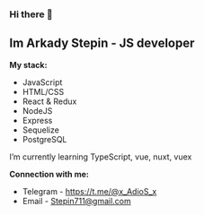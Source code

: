### Hi there 👋

## Im Arkady Stepin - JS developer

**My stack:**
* JavaScript
* HTML/CSS
* React & Redux
* NodeJS
* Express
* Sequelize
* PostgreSQL

 I’m currently learning TypeScript, vue, nuxt, vuex

**Connection with me:**

* Telegram - https://t.me/@x_AdioS_x
* Email - Stepin711@gmail.com
